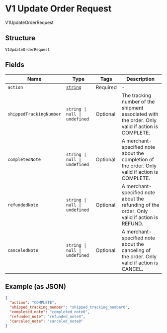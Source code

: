 
# V1 Update Order Request

V1UpdateOrderRequest

## Structure

`V1UpdateOrderRequest`

## Fields

| Name | Type | Tags | Description |
|  --- | --- | --- | --- |
| `action` | [`string`](../../doc/models/v1-update-order-request-action.md) | Required | - |
| `shippedTrackingNumber` | `string \| null \| undefined` | Optional | The tracking number of the shipment associated with the order. Only valid if action is COMPLETE. |
| `completedNote` | `string \| null \| undefined` | Optional | A merchant-specified note about the completion of the order. Only valid if action is COMPLETE. |
| `refundedNote` | `string \| null \| undefined` | Optional | A merchant-specified note about the refunding of the order. Only valid if action is REFUND. |
| `canceledNote` | `string \| null \| undefined` | Optional | A merchant-specified note about the canceling of the order. Only valid if action is CANCEL. |

## Example (as JSON)

```json
{
  "action": "COMPLETE",
  "shipped_tracking_number": "shipped_tracking_number0",
  "completed_note": "completed_note0",
  "refunded_note": "refunded_note4",
  "canceled_note": "canceled_note0"
}
```


